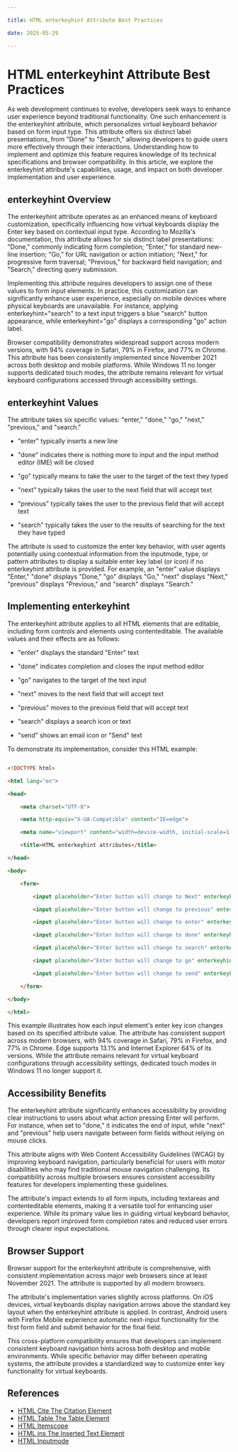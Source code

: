 ```yaml
---

title: HTML enterkeyhint Attribute Best Practices

date: 2025-05-29

---
```



# HTML enterkeyhint Attribute Best Practices

As web development continues to evolve, developers seek ways to enhance user experience beyond traditional functionality. One such enhancement is the enterkeyhint attribute, which personalizes virtual keyboard behavior based on form input type. This attribute offers six distinct label presentations, from "Done" to "Search," allowing developers to guide users more effectively through their interactions. Understanding how to implement and optimize this feature requires knowledge of its technical specifications and browser compatibility. In this article, we explore the enterkeyhint attribute's capabilities, usage, and impact on both developer implementation and user experience.


## enterkeyhint Overview

The enterkeyhint attribute operates as an enhanced means of keyboard customization, specifically influencing how virtual keyboards display the Enter key based on contextual input type. According to Mozilla's documentation, this attribute allows for six distinct label presentations: "Done," commonly indicating form completion; "Enter," for standard new-line insertion; "Go," for URL navigation or action initiation; "Next," for progressive form traversal; "Previous," for backward field navigation; and "Search," directing query submission.

Implementing this attribute requires developers to assign one of these values to form input elements. In practice, this customization can significantly enhance user experience, especially on mobile devices where physical keyboards are unavailable. For instance, applying enterkeyhint="search" to a text input triggers a blue "search" button appearance, while enterkeyhint="go" displays a corresponding "go" action label.

Browser compatibility demonstrates widespread support across modern versions, with 94% coverage in Safari, 79% in Firefox, and 77% in Chrome. This attribute has been consistently implemented since November 2021 across both desktop and mobile platforms. While Windows 11 no longer supports dedicated touch modes, the attribute remains relevant for virtual keyboard configurations accessed through accessibility settings.


## enterkeyhint Values

The attribute takes six specific values: "enter," "done," "go," "next," "previous," and "search."

- "enter" typically inserts a new line

- "done" indicates there is nothing more to input and the input method editor (IME) will be closed

- "go" typically means to take the user to the target of the text they typed

- "next" typically takes the user to the next field that will accept text

- "previous" typically takes the user to the previous field that will accept text

- "search" typically takes the user to the results of searching for the text they have typed

The attribute is used to customize the enter key behavior, with user agents potentially using contextual information from the inputmode, type, or pattern attributes to display a suitable enter key label (or icon) if no enterkeyhint attribute is provided. For example, an "enter" value displays "Enter," "done" displays "Done," "go" displays "Go," "next" displays "Next," "previous" displays "Previous," and "search" displays "Search."


## Implementing enterkeyhint

The enterkeyhint attribute applies to all HTML elements that are editable, including form controls and elements using contenteditable. The available values and their effects are as follows:

- "enter" displays the standard "Enter" text

- "done" indicates completion and closes the input method editor

- "go" navigates to the target of the text input

- "next" moves to the next field that will accept text

- "previous" moves to the previous field that will accept text

- "search" displays a search icon or text

- "send" shows an email icon or "Send" text

To demonstrate its implementation, consider this HTML example:

```html

<!DOCTYPE html>

<html lang="en">

<head>

    <meta charset="UTF-8">

    <meta http-equiv="X-UA-Compatible" content="IE=edge">

    <meta name="viewport" content="width=device-width, initial-scale=1.0">

    <title>HTML enterkeyhint attributes</title>

</head>

<body>

    <form>

        <input placeholder="Enter button will change to Next" enterkeyhint="next">

        <input placeholder="Enter button will change to previous" enterkeyhint="previous">

        <input placeholder="Enter button will change to enter" enterkeyhint="enter">

        <input placeholder="Enter button will change to done" enterkeyhint="done">

        <input placeholder="Enter button will change to search" enterkeyhint="search">

        <input placeholder="Enter button will change to go" enterkeyhint="go">

        <input placeholder="Enter button will change to send" enterkeyhint="send">

    </form>

</body>

</html>

```

This example illustrates how each input element's enter key icon changes based on its specified attribute value. The attribute has consistent support across modern browsers, with 94% coverage in Safari, 79% in Firefox, and 77% in Chrome. Edge supports 13.1% and Internet Explorer 64% of its versions. While the attribute remains relevant for virtual keyboard configurations through accessibility settings, dedicated touch modes in Windows 11 no longer support it.


## Accessibility Benefits

The enterkeyhint attribute significantly enhances accessibility by providing clear instructions to users about what action pressing Enter will perform. For instance, when set to "done," it indicates the end of input, while "next" and "previous" help users navigate between form fields without relying on mouse clicks.

This attribute aligns with Web Content Accessibility Guidelines (WCAG) by improving keyboard navigation, particularly beneficial for users with motor disabilities who may find traditional mouse navigation challenging. Its compatibility across multiple browsers ensures consistent accessibility features for developers implementing these guidelines.

The attribute's impact extends to all form inputs, including textareas and contenteditable elements, making it a versatile tool for enhancing user experience. While its primary value lies in guiding virtual keyboard behavior, developers report improved form completion rates and reduced user errors through clearer input expectations.


## Browser Support

Browser support for the enterkeyhint attribute is comprehensive, with consistent implementation across major web browsers since at least November 2021. The attribute is supported by all modern browsers.

The attribute's implementation varies slightly across platforms. On iOS devices, virtual keyboards display navigation arrows above the standard key layout when the enterkeyhint attribute is applied. In contrast, Android users with Firefox Mobile experience automatic next-input functionality for the first form field and submit behavior for the final field.

This cross-platform compatibility ensures that developers can implement consistent keyboard navigation hints across both desktop and mobile environments. While specific behavior may differ between operating systems, the attribute provides a standardized way to customize enter key functionality for virtual keyboards.

## References

- [HTML Cite The Citation Element](https://github.com/serpuniversity/learn/blob/main/html/HTML%20Cite%20The%20Citation%20Element.md)
- [HTML Table The Table Element](https://github.com/serpuniversity/learn/blob/main/html/HTML%20Table%20The%20Table%20Element.md)
- [HTML Itemscope](https://github.com/serpuniversity/learn/blob/main/html/HTML%20Itemscope.md)
- [HTML ins The Inserted Text Element](https://github.com/serpuniversity/learn/blob/main/html/HTML%20ins%20The%20Inserted%20Text%20Element.md)
- [HTML Inputmode](https://github.com/serpuniversity/learn/blob/main/html/HTML%20Inputmode.md)